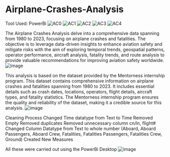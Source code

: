 # Airplane-Crashes-Analysis
Tool Used: PowerBi
![AC0](https://github.com/ruthomolara/Airplane-Crashes-Analysis/assets/140560092/6af31735-48ca-4b25-ae0e-882469abb1a6)
![AC1](https://github.com/ruthomolara/Airplane-Crashes-Analysis/assets/140560092/f47764e2-51ff-4bb7-9b3e-f7d92160402f)
![AC2](https://github.com/ruthomolara/Airplane-Crashes-Analysis/assets/140560092/0876f0e6-d577-4bfd-914b-6c8c4bba46a3)
![AC3](https://github.com/ruthomolara/Airplane-Crashes-Analysis/assets/140560092/713a23f1-b52d-4894-bab2-12d1c4ae69ac)
![AC4](https://github.com/ruthomolara/Airplane-Crashes-Analysis/assets/140560092/2cbbbd73-4b95-4531-a1bc-42bc6fb40c11)

The Airplane Crashes Analysis delve into a comprehensive data spanning from 1980 to 2023, focusing on airplane crashes and fatalities. The objective is to leverage data-driven insights to enhance aviation safety and mitigate risks with the aim of exploring temporal trends, geospatial patterns, operator performance, aircraft analysis, fatality trends, and route analysis to provide valuable recommendations for improving aviation safety worldwide.
![image](https://github.com/ruthomolara/Airplane-Crashes-Analysis/assets/140560092/49b2e269-e6d5-4e23-950c-5edd6bd7d148)

This analysis is based on the dataset provided by the Mentorness internship program. This dataset contains comprehensive information on airplane crashes and fatalities spanning from 1980 to 2023. It includes essential details such as crash dates, locations, operators, flight details, aircraft types, and fatality statistics. The Mentorness internship program ensures the quality and reliability of the dataset, making it a credible source for this analysis.
![image](https://github.com/ruthomolara/Airplane-Crashes-Analysis/assets/140560092/656c8743-e4d2-41cc-afc8-da526543afdc)

Cleaning Process
Changed Time datatype from Text to Time
 Removed Empty
Removed duplicates
Removed unnecessary column cn/ln, flight#
Changed Column Datatype from Text to whole number (Aboard, Aboard Passengers, Aboard Crew, Fatalities, Fatalities Passengers, Fatalities Crew, Ground)
Created New Measures

All these were carried out using the PowerBi Desktop
![image](https://github.com/ruthomolara/Airplane-Crashes-Analysis/assets/140560092/476b1151-af0e-42dc-9233-885934aaf957)
